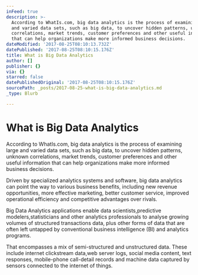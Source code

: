 ```yaml
---
inFeed: true
description: >-
  According to WhatIs.com, big data analytics is the process of examining large
  and varied data sets, such as big data, to uncover hidden patterns, unknown
  correlations, market trends, customer preferences and other useful information
  that can help organizations make more informed business decisions.
dateModified: '2017-08-25T08:10:13.732Z'
datePublished: '2017-08-25T08:10:15.176Z'
title: What is Big Data Analytics
author: []
publisher: {}
via: {}
starred: false
datePublishedOriginal: '2017-08-25T08:10:15.176Z'
sourcePath: _posts/2017-08-25-what-is-big-data-analytics.md
_type: Blurb

---
```

# What is Big Data Analytics

According to WhatIs.com, big data analytics is the process of examining large and varied data sets, such as big data, to uncover hidden patterns, unknown correlations, market trends, customer preferences and other useful information that can help organizations make more informed business decisions.

Driven by specialized analytics systems and software, big data analytics can point the way to various business benefits, including new revenue opportunities, more effective marketing, better customer service, improved operational efficiency and competitive advantages over rivals.

Big Data Analytics applications enable data scientists,predictive modelers,statisticians and other analytics professionals to analyse growing volumes of structured transactions data, plus other forms of data that are often left untapped by conventional business intelligence (BI) and analytics programs.

That encompasses a mix of semi-structured and unstructured data. These include internet clickstream data,web server logs, social media content, text responses, mobile-phone call-detail records and machine data captured by sensors connected to the internet of things.